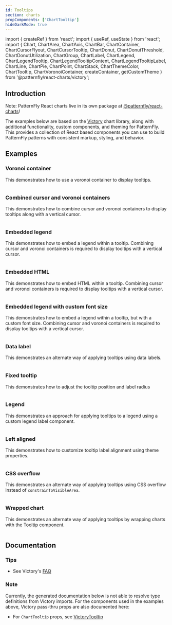 ```yaml
---
id: Tooltips
section: charts
propComponents: ['ChartTooltip']
hideDarkMode: true
---
```


import { createRef } from 'react';
import { useRef, useState } from 'react';
import {
  Chart,
  ChartArea,
  ChartAxis,
  ChartBar,
  ChartContainer,
  ChartCursorFlyout,
  ChartCursorTooltip,
  ChartDonut,
  ChartDonutThreshold,
  ChartDonutUtilization,
  ChartGroup,
  ChartLabel,
  ChartLegend,
  ChartLegendTooltip,
  ChartLegendTooltipContent,
  ChartLegendTooltipLabel,
  ChartLine,
  ChartPie,
  ChartPoint,
  ChartStack,
  ChartThemeColor,
  ChartTooltip,
  ChartVoronoiContainer,
  createContainer,
  getCustomTheme
} from '@patternfly/react-charts/victory';

<!-- Workaround for documentation-framework issue https://github.com/patternfly/patternfly-react/issues/11455
import './chart-tooltip.css';
-->

## Introduction
Note: PatternFly React charts live in its own package at [@patternfly/react-charts](https://www.npmjs.com/package/@patternfly/react-charts)!

The examples below are based on the [Victory](https://formidable.com/open-source/victory/docs/victory-chart/) chart library, along with additional functionality, custom components, and theming for PatternFly. This provides a collection of React based components you can use to build PatternFly patterns with consistent markup, styling, and behavior.

## Examples
### Voronoi container

This demonstrates how to use a voronoi container to display tooltips.

```ts file = "ChartTooltipVoronoi.tsx"

```

### Combined cursor and voronoi containers

This demonstrates how to combine cursor and voronoi containers to display tooltips along with a vertical cursor.

```ts file = "ChartTooltipCombinedCursorVoronoi.tsx"

```

### Embedded legend

This demonstrates how to embed a legend within a tooltip. Combining cursor and voronoi containers is required to display tooltips with a vertical cursor.

```ts file = "ChartTooltipEmbeddedLegend.tsx"

```

### Embedded HTML

This demonstrates how to embed HTML within a tooltip. Combining cursor and voronoi containers is required to display tooltips with a vertical cursor.

```ts file = "ChartTooltipEmbeddedHtml.tsx"

```

### Embedded legend with custom font size

This demonstrates how to embed a legend within a tooltip, but with a custom font size. Combining cursor and voronoi containers is required to display tooltips with a vertical cursor.

```ts file = "ChartTooltipEmbeddedCustomFontSize.tsx"

```

### Data label

This demonstrates an alternate way of applying tooltips using data labels.

```ts file = "ChartTooltipDataLabel.tsx"

```

### Fixed tooltip
This demonstrates how to adjust the tooltip position and label radius
```ts file = "ChartTooltipFixed.tsx"

```

### Legend

This demonstrates an approach for applying tooltips to a legend using a custom legend label component.

```ts file = "ChartTooltipLegend.tsx"

```

### Left aligned

This demonstrates how to customize tooltip label alignment using theme properties.

```ts file = "ChartTooltipLeftAligned.tsx"

```

### CSS overflow

This demonstrates an alternate way of applying tooltips using CSS overflow instead of <code>constrainToVisibleArea</code>.

```ts file = "ChartTooltipCssOverflow.tsx"

```

### Wrapped chart

This demonstrates an alternate way of applying tooltips by wrapping charts with the Tooltip component.

```ts file = "ChartTooltipWrappedChart.tsx"

```

## Documentation
### Tips
- See Victory's [FAQ](https://formidable.com/open-source/victory/docs/faq)

### Note
Currently, the generated documentation below is not able to resolve type definitions from Victory imports. For the 
components used in the examples above, Victory pass-thru props are also documented here:

- For `ChartTooltip` props, see [VictoryTooltip](https://formidable.com/open-source/victory/docs/victory-tooltip)
